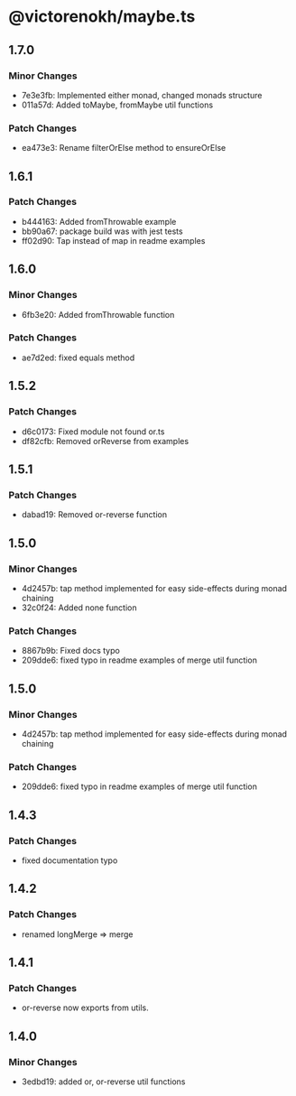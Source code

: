 # @victorenokh/maybe.ts

## 1.7.0

### Minor Changes

- 7e3e3fb: Implemented either monad, changed monads structure
- 011a57d: Added toMaybe, fromMaybe util functions

### Patch Changes

- ea473e3: Rename filterOrElse method to ensureOrElse

## 1.6.1

### Patch Changes

- b444163: Added fromThrowable example
- bb90a67: package build was with jest tests
- ff02d90: Tap instead of map in readme examples

## 1.6.0

### Minor Changes

- 6fb3e20: Added fromThrowable function

### Patch Changes

- ae7d2ed: fixed equals method

## 1.5.2

### Patch Changes

- d6c0173: Fixed module not found or.ts
- df82cfb: Removed orReverse from examples

## 1.5.1

### Patch Changes

- dabad19: Removed or-reverse function

## 1.5.0

### Minor Changes

- 4d2457b: tap method implemented for easy side-effects during monad chaining
- 32c0f24: Added none function

### Patch Changes

- 8867b9b: Fixed docs typo
- 209dde6: fixed typo in readme examples of merge util function

## 1.5.0

### Minor Changes

- 4d2457b: tap method implemented for easy side-effects during monad chaining

### Patch Changes

- 209dde6: fixed typo in readme examples of merge util function

## 1.4.3

### Patch Changes

- fixed documentation typo

## 1.4.2

### Patch Changes

- renamed longMerge => merge

## 1.4.1

### Patch Changes

- or-reverse now exports from utils.

## 1.4.0

### Minor Changes

- 3edbd19: added or, or-reverse util functions
